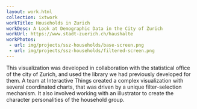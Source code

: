 ```yaml
---
layout: work.html
collection: ixtwork
workTitle: Households in Zurich
workDesc: A Look at Demographic Data in the City of Zurich
workUrl: https://www.stadt-zuerich.ch/haushalte
workPhotos:
 - url: img/projects/ssz-households/base-screen.png
 - url: img/projects/ssz-households/filtered-screen.png
---
```


This visualization was developed in collaboration with the statistical office of the city of Zurich, and used the library we had previously developed for them. A team at Interactive Things created a complex visualization with several coordinated charts, that was driven by a unique filter-selection mechanism. It also involved working with an illustrator to create the character personalities of the household group.
